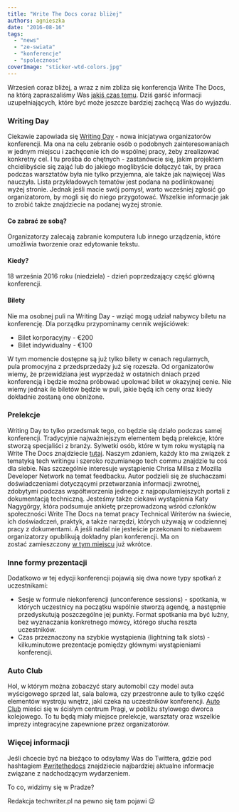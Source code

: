 ```yaml
---
title: "Write The Docs coraz bliżej"
authors: agnieszka
date: "2016-08-16"
tags:
  - "news"
  - "ze-swiata"
  - "konferencje"
  - "spolecznosc"
coverImage: "sticker-wtd-colors.jpg"
---
```


Wrzesień coraz bliżej, a wraz z nim zbliża się konferencja Write The Docs, na
którą zapraszaliśmy Was
[jakiś czas temu](http://techwriter.pl/poznajcie-write-the-docs-europe/). Dziś
garść informacji uzupełniających, które być może jeszcze bardziej zachęcą Was do
wyjazdu.

<!--truncate-->

### Writing Day

Ciekawie zapowiada
się [Writing Day](http://www.writethedocs.org/conf/eu/2016/writingday/) - nowa
inicjatywa organizatorów konferencji. Ma ona na celu zebranie osób o podobnych
zainteresowaniach w jednym miejscu i zachęcenie ich do wspólnej pracy, żeby
zrealizować konkretny cel. I tu prośba do chętnych - zastanówcie się, jakim
projektem chcielibyście się zająć lub do jakiego moglibyście dołączyć tak, by
praca podczas warsztatów była nie tylko przyjemna, ale także jak najwięcej Was
nauczyła. Lista przykładowych tematów jest podana na podlinkowanej wyżej
stronie. Jednak jeśli macie swój pomysł, warto wcześniej zgłosić go
organizatorom, by mogli się do niego przygotować. Wszelkie informacje jak to
zrobić także znajdziecie na podanej wyżej stronie.

#### Co zabrać ze sobą?

Organizatorzy zalecają zabranie komputera lub innego urządzenia, które umożliwia
tworzenie oraz edytowanie tekstu.

#### Kiedy?

18 września 2016 roku (niedziela) - dzień poprzedzający część główną
konferencji.

#### Bilety

Nie ma osobnej puli na Writing Day - wziąć mogą udział nabywcy biletu na
konferencję. Dla porządku przypominamy cennik wejściówek:

- Bilet korporacyjny - €200
- Bilet indywidualny - €100

W tym momencie dostępne są już tylko bilety w cenach regularnych,
pula promocyjna z przedsprzedaży już się rozeszła. Od organizatorów wiemy, że
przewidziana jest wyprzedaż w ostatnich dniach przed konferencją i będzie można
próbować upolować bilet w okazyjnej cenie. Nie wiemy jednak ile biletów będzie w
puli, jakie będą ich ceny oraz kiedy dokładnie zostaną one obniżone.

### Prelekcje

Writing Day to tylko przedsmak tego, co będzie się działo podczas samej
konferencji. Tradycyjnie najważniejszym elementem będą prelekcje, które stworzą
specjaliści z branży. Sylwetki osób, które w tym roku wystąpią na Write The Docs
znajdziecie [tutaj](http://www.writethedocs.org/conf/eu/2016/speakers/). Naszym
zdaniem, każdy kto ma związek z tematyką tech writingu i szeroko rozumianego
tech commu znajdzie tu coś dla siebie. Nas szczególnie interesuje wystąpienie
Chrisa Millsa z Mozilla Developer Network na temat feedbacku. Autor podzieli się
ze słuchaczami doświadczeniami dotyczącymi przetwarzania informacji zwrotnej,
zdobytymi podczas współtworzenia jednego z najpopularniejszych portali z
dokumentacją techniczną. Jesteśmy także ciekawi wystąpienia Katy Nagygörgy,
która podsumuje ankietę przeprowadzoną wśród członków społeczności Write The
Docs na temat pracy Technical Writerów na świecie, ich doświadczeń, praktyk, a
także narzędzi, których używają w codziennej pracy z dokumentami. A jeśli nadal
nie jesteście przekonani to niebawem organizatorzy opublikują dokładny plan
konferencji. Ma on zostać zamieszczony
[w tym miejscu](http://www.writethedocs.org/conf/eu/2016/schedule/) już wkrótce.

### Inne formy prezentacji

Dodatkowo w tej edycji konferencji pojawią się dwa nowe typy spotkań z
uczestnikami:

- Sesje w formule niekonferencji (unconference sessions) - spotkania, w których
  uczestnicy na początku wspólnie stworzą agendę, a następnie
  przedyskutują poszczególne jej punkty. Format spotkania ma być luźny, bez
  wyznaczania konkretnego mówcy, którego słucha reszta uczestników.
- Czas przeznaczony na szybkie wystąpienia (lightning talk slots) -
  kilkuminutowe prezentacje pomiędzy głównymi wystąpieniami konferencji.

### Auto Club

Hol, w którym można zobaczyć stary automobil czy model auta wyścigowego sprzed
lat, sala balowa, czy przestronne aule to tylko część elementów wystroju wnętrz,
jaki czeka na uczestników konferencji.
[Auto Club](http://www.ganimed.cz/EN/) mieści się w ścisłym centrum Pragi, w
pobliżu stylowego dworca kolejowego. To tu będą miały miejsce prelekcje,
warsztaty oraz wszelkie imprezy integracyjne zapewnione przez organizatorów.

### Więcej informacji

Jeśli chcecie być na bieżąco to odsyłamy Was do Twittera, gdzie pod hashtagiem
[#writethedocs](https://twitter.com/hashtag/writethedocs) znajdziecie
najbardziej aktualne informacje związane z nadchodzącym wydarzeniem.

To co, widzimy się w Pradze?

Redakcja techwriter.pl na pewno się tam pojawi 😉
